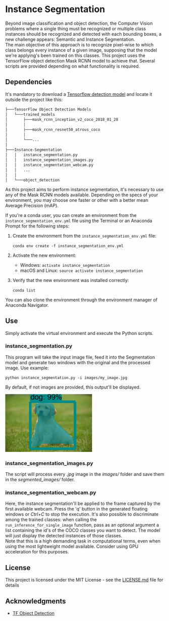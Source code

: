 # Instance Segmentation

Beyond image classification and object detection, the Computer Vision problems where a single thing must be recognized or multiple class instances should be recognized and detected with each bounding boxes, a new challenge appears: Semantic and Instance Segmentation.  
The main objective of this approach is to recognize pixel-wise to which class belongs every instance of a given image, supposing that the model we're applying's been trained on this classes. This project uses the TensorFlow object detection Mask RCNN model to achieve that. Several scripts are provided depending on what functionality is required.

## Dependencies

It's mandatory to download a [Tensorflow detection model](https://github.com/tensorflow/models/blob/master/research/object_detection/g3doc/detection_model_zoo.md) and locate it outside the project like this:
```
├───TensorFlow Object Detection Models
│   └───trained_models
│       ├───mask_rcnn_inception_v2_coco_2018_01_28
│       │
│       ├───mask_rcnn_resnet50_atrous_coco
│       │
│       └───...
│
├───Instance-Segmentation
│   │   instance_segmentation.py
│   │   instance_segmentation_images.py
│   │   instance_segmentation_webcam.py
│   │   ...
│   │
│   └───object_detection
```

As this project aims to perform instance segmentation, it's necessary to use any of the Mask RCNN models available. Depending on the specs of your environment, you may choose one faster or other with a better mean Average Precision (mAP).

If you're a conda user, you can create an environment from the ```instance_segmentation_env.yml``` file using the Terminal or an Anaconda Prompt for the following steps:

1. Create the environment from the ```instance_segmentation_env.yml``` file:

    ```conda env create -f instance_segmentation_env.yml```
2. Activate the new environment:
    * Windows: ```activate instance_segmentation```
    * macOS and Linux: ```source activate instance_segmentation``` 

3. Verify that the new environment was installed correctly:

    ```conda list```
    
You can also clone the environment through the environment manager of Anaconda Navigator.

## Use

Simply activate the virtual environment and execute the Python scripts.

### instance_segmentation.py

This program will take the input image file, feed it into the Segmentation model and generate two windows with the original and the processed image. Use example:

```
python instance_segmentation.py -i images/my_image.jpg
```

By default, if not images are provided, this output'll be displayed.

![instance_segmented_image](segmented_images/scotty.jpg "instance_segmented_image")

### instance_segmentation_images.py

The script will process every *.jpg* image in the *images/* folder and save them in the *segmented_images/* folder.

### instance_segmentation_webcam.py

Here, the instance segmentation'll be applied to the frame captured by the first available webcam. Press the 'q' button in the generated floating windows or *Ctrl+C* to stop the execution. It's also possible to discriminate among the trained classes: when calling the ```run_inference_for_single_image``` function, pass as an optional argument a list containing the id's of the COCO classes you want to detect. The model will just display the detected instances of those classes.  
Note that this is a high demanding task in computational terms, even when using the most lightweight model available. Consider using GPU acceleration for this purposes.

## License

This project is licensed under the MIT License - see the [LICENSE.md](LICENSE.md) file for details

## Acknowledgments

* [TF Object Detection](https://github.com/tensorflow/models/tree/master/research/object_detection)

